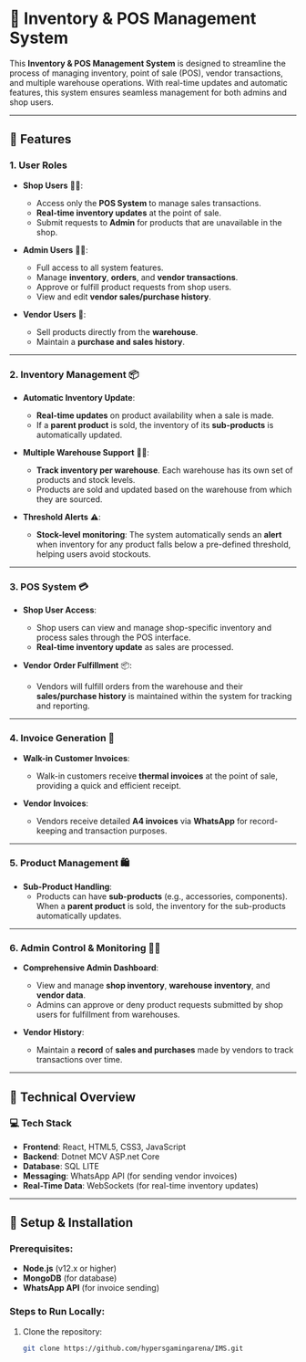 # 🛒 **Inventory & POS Management System**

This **Inventory & POS Management System** is designed to streamline the process of managing inventory, point of sale (POS), vendor transactions, and multiple warehouse operations. With real-time updates and automatic features, this system ensures seamless management for both admins and shop users. 

---

## 🌟 **Features**

### 1. **User Roles**
- **Shop Users** 👩‍💻:
  - Access only the **POS System** to manage sales transactions.
  - **Real-time inventory updates** at the point of sale.
  - Submit requests to **Admin** for products that are unavailable in the shop.

- **Admin Users** 👨‍💼:
  - Full access to all system features.
  - Manage **inventory**, **orders**, and **vendor transactions**.
  - Approve or fulfill product requests from shop users.
  - View and edit **vendor sales/purchase history**.

- **Vendor Users** 🏢:
  - Sell products directly from the **warehouse**.
  - Maintain a **purchase and sales history**.

---

### 2. **Inventory Management** 📦
- **Automatic Inventory Update**: 
  - **Real-time updates** on product availability when a sale is made.
  - If a **parent product** is sold, the inventory of its **sub-products** is automatically updated.

- **Multiple Warehouse Support** 🏢🏢:
  - **Track inventory per warehouse**. Each warehouse has its own set of products and stock levels.
  - Products are sold and updated based on the warehouse from which they are sourced.

- **Threshold Alerts** ⚠️:
  - **Stock-level monitoring**: The system automatically sends an **alert** when inventory for any product falls below a pre-defined threshold, helping users avoid stockouts.

---

### 3. **POS System** 💳
- **Shop User Access**: 
  - Shop users can view and manage shop-specific inventory and process sales through the POS interface.
  - **Real-time inventory update** as sales are processed.

- **Vendor Order Fulfillment** 📦:
  - Vendors will fulfill orders from the warehouse and their **sales/purchase history** is maintained within the system for tracking and reporting.

---

### 4. **Invoice Generation** 🧾
- **Walk-in Customer Invoices**:
  - Walk-in customers receive **thermal invoices** at the point of sale, providing a quick and efficient receipt.

- **Vendor Invoices**:
  - Vendors receive detailed **A4 invoices** via **WhatsApp** for record-keeping and transaction purposes.

---

### 5. **Product Management** 🛍️
- **Sub-Product Handling**:
  - Products can have **sub-products** (e.g., accessories, components). When a **parent product** is sold, the inventory for the sub-products automatically updates.

---

### 6. **Admin Control & Monitoring** 👨‍💻
- **Comprehensive Admin Dashboard**:
  - View and manage **shop inventory**, **warehouse inventory**, and **vendor data**.
  - Admins can approve or deny product requests submitted by shop users for fulfillment from warehouses.

- **Vendor History**:
  - Maintain a **record** of **sales and purchases** made by vendors to track transactions over time.

---

## 🔧 **Technical Overview**

### 💻 **Tech Stack**
- **Frontend**: React, HTML5, CSS3, JavaScript
- **Backend**: Dotnet MCV ASP.net Core
- **Database**: SQL LITE
- **Messaging**: WhatsApp API (for sending vendor invoices)
- **Real-Time Data**: WebSockets (for real-time inventory updates)

---

## 🚀 **Setup & Installation**

### Prerequisites:
- **Node.js** (v12.x or higher)
- **MongoDB** (for database)
- **WhatsApp API** (for invoice sending)
  
### Steps to Run Locally:

1. Clone the repository:
   ```bash
   git clone https://github.com/hypersgamingarena/IMS.git
